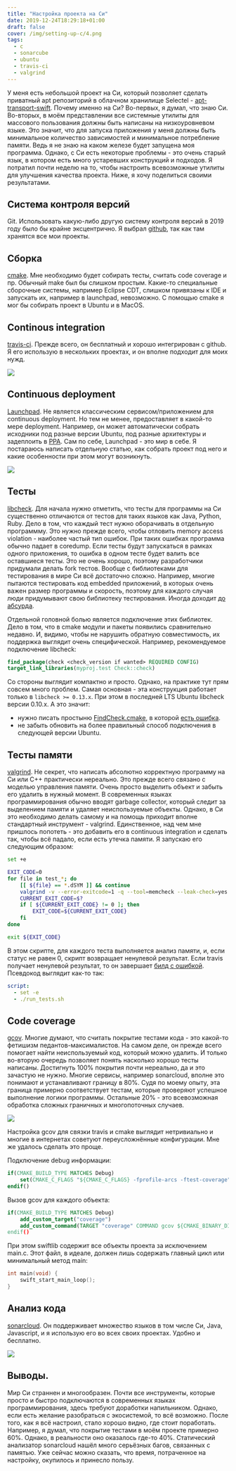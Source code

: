 ```yaml
---
title: "Настройка проекта на Си"
date: 2019-12-24T18:29:18+01:00
draft: false
cover: /img/setting-up-c/4.png
tags:
  - c
  - sonarcube
  - ubuntu
  - travis-ci
  - valgrind
---
```

У меня есть небольшой проект на Си, который позволяет сделать приватный apt репозиторий в облачном хранилище Selectel - [apt-transport-swift](https://github.com/dernasherbrezon/apt-transport-swift). Почему именно на Си? Во-первых, я думал, что знаю Си. Во-вторых, в моём представлении все системные утилиты для массового пользования должны быть написаны на низкоуровневом языке. Это значит, что для запуска приложения у меня должны быть минимальное количество зависимостей и минимальное потребление памяти. Ведь я не знаю на каком железе будет запущена моя программа. Однако, с Си есть некоторые проблемы - это очень старый язык, в котором есть много устаревших конструкций и подходов. Я потратил почти неделю на то, чтобы настроить всевозможные утилиты для улучшения качества проекта. Ниже, я хочу поделиться своими результатами.

## Система контроля версий

Git. Использовать какую-либо другую систему контроля версий в 2019 году было бы крайне эксцентрично. Я выбрал [github](https://github.com/dernasherbrezon/apt-transport-swift), так как там хранятся все мои проекты.

## Сборка

[cmake](https://cmake.org). Мне необходимо будет собирать тесты, считать code coverage и пр. Обычный make был бы слишком простым. Какие-то специальные сборочные системы, например Eclipse CDT, слишком привязаны к IDE и запускать их, например в launchpad, невозможно. С помощью cmake я мог бы собирать проект в Ubuntu и в MacOS.

## Continous integration

[travis-ci](https://travis-ci.org/dernasherbrezon/apt-transport-swift). Прежде всего, он бесплатный и хорошо интегрирован с github. Я его использую в нескольких проектах, и он вполне подходит для моих нужд.

![](/img/setting-up-c/1.png)

## Continuous deployment

[Launchpad](https://launchpad.net/~rodionovamp/+archive/ubuntu/apt-transport-swift). Не является классическим сервисом/приложением для continuous deployment. Но тем не менее, предоставляет в какой-то мере deployment. Например, он может автоматически собрать исходники под разные версии Ubuntu, под разные архитектуры и задеплоить в [PPA](https://help.ubuntu.ru/wiki/ppa). Сам по себе, Launchpad - это мир в себе. Я постараюсь написать отдельную статью, как собрать проект под него и какие особенности при этом могут возникнуть.

![](/img/setting-up-c/2.png)

## Тесты

[libcheck](https://github.com/libcheck/check). Для начала нужно отметить, что тесты для программы на Си существенно отличаются от тестов для таких языков как Java, Python, Ruby. Дело в том, что каждый тест нужно оборачивать в отдельную программму. Это нужно прежде всего, чтобы отловить memory access violation - наиболее частый тип ошибок. При таких ошибках программа обычно падает в coredump. Если тесты будут запускаться в рамках одного приложения, то ошибка в одном тесте будет валить все оставшиеся тесты. Это не очень хорошо, поэтому разработчики придумали делать fork тестов. Вообще с библиотеками для тестирования в мире Си всё достаточно сложно. Например, многие пытаются тестировать код embedded приложений, в которых очень важен размер программы и скорость, поэтому для каждого случая люди придумывают свою библиотеку тестирования. Иногда доходит [до абсурда](http://www.jera.com/techinfo/jtns/jtn002.html).

Отдельной головной болью является подключение этих библиотек. Дело в том, что в cmake модули и пакеты появились сравнительно недавно. И, видимо, чтобы не нарушить обратную совместимость, их поддержка выглядит очень специфической. Например, рекомендуемое подключение libcheck:

```cmake
find_package(check <check_version if wanted> REQUIRED CONFIG)
target_link_libraries(myproj.test Check::check)
```

Со стороны выглядит компактно и просто. Однако, на практике тут прям совсем много проблем. Самая основная - эта конструкция работает только в ```libcheck >= 0.13.x```. При этом в последней LTS Ubuntu libcheck версии 0.10.x. А это значит:

 - нужно писать простыню [FindCheck.cmake](https://github.com/dernasherbrezon/apt-transport-swift/blob/master/cmake/FindCheck.cmake), в которой [есть ошибка](https://github.com/libcheck/check/issues/236).
 - не забыть обновить на более правильный способ подключения в следующей версии Ubuntu.


## Тесты памяти

[valgrind](https://valgrind.org). Не секрет, что написать абсолютно корректную программу на Си или C++ практически нереально. Это прежде всего связано с моделью управления памяти. Очень просто выделить объект и забыть его удалить в нужный момент. В современных языках программирования обычно вводят garbage collector, который следит за выделением памяти и удаляет неиспользуемые объекты. Однако, в Си это необходимо делать самому и на помощь приходит вполне стандартный инструмент - valgrind. Единственное, над чем мне пришлось попотеть - это добавить его в continuous integration и сделать так, чтобы всё падало, если есть утечка памяти. Я запускаю его следующим образом:

```bash
set +e 

EXIT_CODE=0
for file in test_*; do
	[[ ${file} == *.dSYM ]] && continue
	valgrind -v --error-exitcode=1 -q --tool=memcheck --leak-check=yes --show-reachable=yes ./${file}
	CURRENT_EXIT_CODE=$?
	if [ ${CURRENT_EXIT_CODE} != 0 ]; then
		EXIT_CODE=${CURRENT_EXIT_CODE} 
	fi  
done

exit ${EXIT_CODE}
```

В этом скрипте, для каждого теста выполняется анализ памяти, и, если статус не равен 0, скрипт возвращает ненулевой результат. Если travis получает ненулевой результат, то он завершает [билд с ошибкой](https://github.com/dernasherbrezon/apt-transport-swift/blob/master/build_debug.sh). Псевдокод выглядит как-то так:

```yaml
script:
  - set -e
  - ./run_tests.sh
```

## Code coverage

[gcov](https://ru.wikipedia.org/wiki/Gcov). Многие думают, что считать покрытие тестами кода - это какой-то фетишизм педантов-максималистов. На самом деле, он прежде всего помогает найти неиспользуемый код, который можно удалить. И только во-вторую очередь позволяет понять насколько хорошо тесты написаны. Достигнуть 100% покрытия почти нереально, да и это зачастую не нужно. Многие сервисы, например sonarcloud, вполне это понимают и устанавливают границу в 80%. Судя по моему опыту, эта граница примерно соответствует тестам, которые проверяют успешное выполнение логики программы. Остальные 20% - это всевозможная обработка сложных граничных и многопоточных случаев.

![](/img/setting-up-c/3.png)

Настройка gcov для связки travis и cmake выглядит нетривиально и многие в интернетах советуют переусложнённые конфигурации. Мне же удалось сделать это проще.

Подключение debug информации:
```cmake
if(CMAKE_BUILD_TYPE MATCHES Debug)
	set(CMAKE_C_FLAGS "${CMAKE_C_FLAGS} -fprofile-arcs -ftest-coverage")
endif()
```

Вызов gcov для каждого объекта:
```cmake
if(CMAKE_BUILD_TYPE MATCHES Debug)
	add_custom_target("coverage")
	add_custom_command(TARGET "coverage" COMMAND gcov ${CMAKE_BINARY_DIR}/CMakeFiles/swiftlib.dir/src/*.c.o)
endif()
```

При этом swiftlib содержит все объекты проекта за исключением main.c. Этот файл, в идеале, должен лишь содержать главный цикл или минимальный метод main:

```c
int main(void) {
    swift_start_main_loop();
}
```

## Анализ кода

[sonarcloud](https://sonarcloud.io/organizations/dernasherbrezon-github/projects). Он поддерживает множество языков в том числе Си, Java, Javascript, и я использую его во всех своих проектах. Удобно и бесплатно.

![](/img/setting-up-c/4.png)

## Выводы.

Мир Си страннен и многообразен. Почти все инструменты, которые просто и быстро подключаются в современных языках программирования, здесь требуют доработки напильником. Однако, если есть желание разобраться с экосистемой, то всё возможно. После того, как я всё настроил, стало хорошо видно, где стоит поработать. Например, я думал, что покрытие тестами в моём проекте примерно 60%. Однако, в реальности оно оказалось где-то 40%. Статический анализатор sonarcloud нашёл много серьёзных багов, связанных с памятью. Уже сейчас можно сказать, что время, потраченное на настройку, окупилось и принесло пользу.
